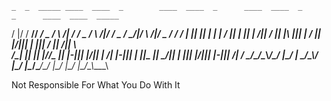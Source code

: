 
    _  _  _____ ____  ____  _        ____  ____  _      ____  ____  _      _      ____  ____  _____
   / |/ \/  __// ___\/  _ \/ \  /|  /  __\/  _ \/ \  /|/ ___\/  _ \/ \__/|/ \  /|/  _ \/  __\/  __/
   | || || |  _|    \| / \|| |  ||  |  \/|| / \|| |\ |||    \| / \|| |\/||| |  ||| / \||  \/||  \  
/\_| || || |_//\___ || |-||| |/\||  |    /| |-||| | \||\___ || \_/|| |  ||| |/\||| |-|||    /|  /_ 
\____/\_/\____\\____/\_/ \|\_/  \|  \_/\_\\_/ \|\_/  \|\____/\____/\_/  \|\_/  \|\_/ \|\_/\_\\____\
                                                                                                   
Not Responsible For What You Do With It

